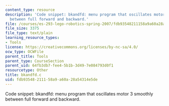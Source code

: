 ```yaml
---
content_type: resource
description: 'Code snippet: bkandfd: menu program that oscillates motor 3 smoothly
  between full forward and backward.'
file: /courses/es-293-lego-robotics-spring-2007/fdb93548211158a9a60a28a54314e5de_bkandfd.c
file_size: 3375
file_type: text/plain
learning_resource_types:
- Tools
license: https://creativecommons.org/licenses/by-nc-sa/4.0/
ocw_type: OCWFile
parent_title: Tools
parent_type: CourseSection
parent_uid: 64fb3db7-fee4-5b1b-3d49-7e084793d0f1
resourcetype: Other
title: bkandfd.c
uid: fdb93548-2111-58a9-a60a-28a54314e5de
---
```

Code snippet: bkandfd: menu program that oscillates motor 3 smoothly between full forward and backward.